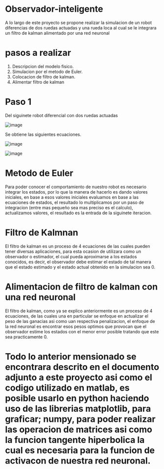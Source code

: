 # Observador-inteligente
A lo largo de este proyecto se propone realizar la simulacion de un robot diferencias de dos ruedas actuadas y una rueda loca al cual se le integrara un filtro de kalman alimentado por una red neuronal

# pasos a realizar
1.  Descripcion del modelo fisico.
2.  Simulacion por el metodo de Euler.
3.  Colocacion de filtro de kalman.
4.  Alimentar filtro de kalman

# Paso 1
Del siguinete robot diferencial con dos ruedas actuadas

![image](https://github.com/SebastianMartinez19/Observador-inteligente/assets/106949729/1973a41b-5772-41f2-bb63-1f107548f61c)

Se obtiene las siguientes ecuaciones.

![image](https://github.com/SebastianMartinez19/Observador-inteligente/assets/106949729/b2ebc680-359e-49eb-97dc-5fe715516dc6)

![image](https://github.com/SebastianMartinez19/Observador-inteligente/assets/106949729/1d517503-f08b-4b9a-a47e-15aca83ed9fe)


# Metodo de Euler
Para poder conocer el comportamiento de nuestro robot es necesario integrar los estados, por lo que la manera de hacerlo es dando valores iniciales, en base a esos valores iniciales evaluamos en base a las ecuaciones de estados, el resultado lo multiplicamos por un paso de integracion (entre mas pequeño sea mas preciso es el calculo), actualizamos valores, el resultado es la entrada de la siguinete iteracion.

# Filtro de Kalmnan
El filtro de kalman es un proceso de 4 ecuaciones de las cuales pueden tener diversas aplicaciones, para esta ocasion de utilizara como un observador o estimador, el cual pueda aproximarse a los estados conocidos, es decir, el observador debe estimar el estado de tal manera que el estado estimado y el estado actual obtenido en la simulacion sea 0.

# Alimentacion de filtro de kalman con una red neuronal

El filtro de kalman, como ya se explico anteriormente es un proceso de 4 ecuaciones, de las cuales una en particular se enfoque en actualizar el peso de las ganacias asi como uan respectiva penalizacion, el enfoque de la red neuronal es encontrar esos pesos optimos que provocan que el observador estime los estados con el menor error posible tratando que este sea practicamente 0.

# Todo lo anterior mensionado se encontrara descrito en el documento adjunto a este proyecto asi como el codigo utilizado en matlab, es posible usarlo en python haciendo uso de las librerias matplotlib, para graficar; numpy, para poder realizar las operacion de matrices asi como la funcion tangente hiperbolica la cual es necesaria para la funcion de activacon de nuestra red neuronal.


